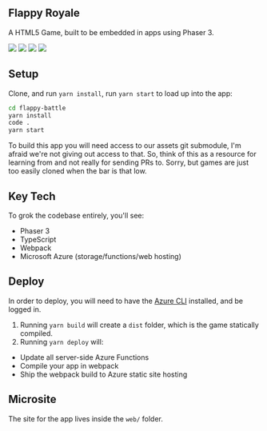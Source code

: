 ## Flappy Royale

A HTML5 Game, built to be embedded in apps using Phaser 3.

<a href="./web/assets/1-full.png"><img src="./web/assets/1-thumb.png"></a>
<a href="./web/assets/2-full.png"><img src="./web/assets/2-thumb.png"></a>
<a href="./web/assets/3-full.png"><img src="./web/assets/3-thumb.png"></a>
<a href="./web/assets/4-full.png"><img src="./web/assets/4-thumb.png"></a>

## Setup

Clone, and run `yarn install`, run `yarn start` to load up into the app:

```sh
cd flappy-battle
yarn install
code .
yarn start
```

To build this app you will need access to our assets git submodule, I'm afraid we're not giving out access to that. So,
think of this as a resource for learning from and not really for sending PRs to. Sorry, but games are just too easily
cloned when the bar is that low.

## Key Tech

To grok the codebase entirely, you'll see:

-   Phaser 3
-   TypeScript
-   Webpack
-   Microsoft Azure (storage/functions/web hosting)

## Deploy

In order to deploy, you will need to have the
[Azure CLI](https://docs.microsoft.com/en-ca/cli/azure/install-azure-cli?view=azure-cli-latest) installed, and be logged
in.

1. Running `yarn build` will create a `dist` folder, which is the game statically compiled.
2. Running `yarn deploy` will:

-   Update all server-side Azure Functions
-   Compile your app in webpack
-   Ship the webpack build to Azure static site hosting

## Microsite

The site for the app lives inside the `web/` folder.
